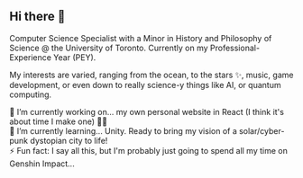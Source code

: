 ## Hi there 👋

Computer Science Specialist with a Minor in History and Philosophy of Science @ the University of Toronto. Currently on my Professional-Experience Year (PEY).

My interests are varied, ranging from the ocean, to the stars ✨, music, game development, or even down to really science-y things like AI, or quantum computing.

🔭 I’m currently working on... my own personal website in React (I think it's about time I make one) 👩‍💻  
🌱 I’m currently learning... Unity. Ready to bring my vision of a solar/cyber-punk dystopian city to life!  
⚡ Fun fact: I say all this, but I'm probably just going to spend all my time on Genshin Impact...  

<!--
**rararani/rararani** is a ✨ _special_ ✨ repository because its `README.md` (this file) appears on your GitHub profile.

Here are some ideas to get you started:

- 🔭 I’m currently working on ...
- 🌱 I’m currently learning ...
- 👯 I’m looking to collaborate on ...
- 🤔 I’m looking for help with ...
- 💬 Ask me about ...
- 📫 How to reach me: ...
- 😄 Pronouns: ...
- ⚡ Fun fact: ...
-->
